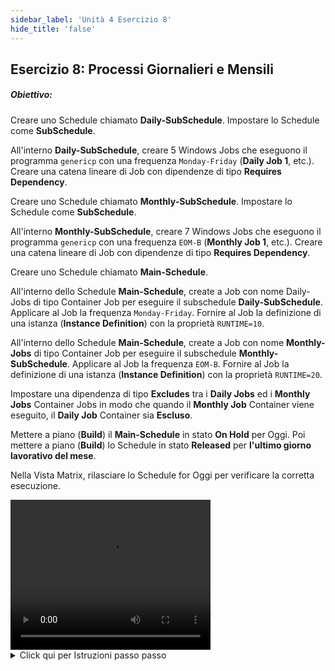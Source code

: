 ```yaml
---
sidebar_label: 'Unità 4 Esercizio 8'
hide_title: 'false'
---
```


## Esercizio 8: Processi Giornalieri e Mensili

##### Obiettivo: 

Creare uno Schedule chiamato **Daily-SubSchedule**. Impostare lo Schedule come **SubSchedule**.

All'interno **Daily-SubSchedule**, creare 5 Windows Jobs che eseguono il programma ```genericp``` con una frequenza ```Monday-Friday``` (**Daily Job 1**, etc.). Creare una catena lineare di Job con dipendenze di tipo **Requires Dependency**.

Creare uno Schedule chiamato **Monthly-SubSchedule**. Impostare lo Schedule come **SubSchedule**.

All'interno **Monthly-SubSchedule**, creare 7 Windows Jobs che eseguono il programma ```genericp``` con una frequenza ```EOM-B``` (**Monthly Job 1**, etc.). Creare una catena lineare di Job con dipendenze di tipo **Requires Dependency**.

Creare uno Schedule chiamato **Main-Schedule**.

All'interno dello Schedule **Main-Schedule**, create a Job con nome Daily-Jobs di tipo Container Job per eseguire il subschedule **Daily-SubSchedule**. Applicare al Job la frequenza ```Monday-Friday```. Fornire al Job la definizione di una istanza (**Instance Definition**) con la proprietà ```RUNTIME=10```.

All'interno dello Schedule **Main-Schedule**, create a Job con nome **Monthly-Jobs** di tipo Container Job per eseguire il subschedule **Monthly-SubSchedule**. Applicare al Job la frequenza ```EOM-B```. Fornire al Job la definizione di una istanza (**Instance Definition**) con la proprietà ```RUNTIME=20```.

Impostare una dipendenza di tipo **Excludes** tra i **Daily Jobs** ed i **Monthly Jobs** Container Jobs in modo che quando il **Monthly Job** Container viene eseguito, il **Daily Job** Container sia **Escluso**.

Mettere a piano (**Build**) il **Main-Schedule** in stato **On Hold** per Oggi. Poi mettere a piano (**Build**) lo Schedule in stato **Released** per **l'ultimo giorno lavorativo del mese**.

Nella Vista Matrix, rilasciare lo Schedule for Oggi per verificare la corretta esecuzione.

<div>
<video width="320" height="240" controls>
  <source src="videobasic/U4E8.mp4" type="video/mp4"></source>
Your browser does not support the video tag.
</video>
</div>

<details>

<summary>Click qui per Istruzioni passo passo</summary>

**Creare il primo SubSchedule (Daily)**

1. Nel menù **Administration** fare doppio clic su **Schedule Master**.
2. Fare clic sul pulsante **Add** nella barra degli strumenti di **Schedule Master**.
3. Nella casella di testo **Name** digitare **Daily-SubSchedule**.
4. Nella casella di testo **Documentation** digitare **"This is the Daily SubSchedule"**.
5. Nel riquadro **Start Time** notare il valore di default ```00:00``` (mezzanotte).
6. Mantenere selezionati **da Lunedì a Friday i Workdays per Week** per quando deve girare lo schedule.
7. Nel riquadro **Schedule Properties** selezionare l'impostazione **SubSchedule**.
8. Fare clic sul pulsante **Save** della barra strumenti della scheda Schedule Master.

**Creare il secondo SubSchedule (Montly)**

9. Nel menù **Administration** fare doppio clic su **Schedule Master** se non aperto.
10. Fare clic sul pulsante **Add** nella barra degli strumenti di **Schedule Master**.
11. Nella casella di testo **Name** digitare **Montly-SubSchedule**.
12. Nella casella di testo **Documentation** digitare **"This is the Monthly SubSchedule"**.
13. Nel riquadro **Start Time** notare il valore di default ```00:00``` (mezzanotte).
14. Mantenere selezionati **da Lunedì a Friday i Workdays per Week** per quando deve girare lo schedule.
15. Nel riquadro **Schedule Properties** selezionare l'impostazione **SubSchedule**.
16. Fare clic sul pulsante **Save** della barra strumenti della scheda **Schedule Master**.
17. Chiudere la scheda **Schedule Master**.

**Aggiungere i Jobs all'interno del Daily SubSchedulee**

18. Nel menù **Administration** fare doppio clic su **Job Master**.
19. Selezionare lo Schedule **Daily-SubSchedule**.
20. Fare clic sul pulsante **Add** nella barra strumenti **Job Master**.
21. Nella casella di testo **Name** inserire **Daily Job 1**.
22. Nell'elenco a discesa **Job Type** selezionare ```Windows```.
23. Nell'elenco a discesa **Primary Machine** selezionare ```SMATraining```.
24. Nell'elenco a discesa **User ID** selezionare ```SMATRAINING\SMAUSER```.
25. Nella **Command Line**, digitare **Ctrl+F** e selezionare una command line come : ```"[[MI.PathWindows]]\genericp.exe" -t[[SI.RUNTIME]] -e0```
26. Fare clic sul pulsante **Save** nella barra strumenti **Job Master**.
27. Fare clic sulla scheda **Frequency**.
28. All'interno la lista **Frequency** fare clic sul pulsante **Add**.
29. Scegliere l'opzione **Use existing Frequency**.
30. Nell'elenco a discesa **Frequency** selezionare ```Mon-Fri-N```.
31. Fare clic su **Next**.
32. Fare clic sul pulsante **Finish**.
33. Aggiungere **Documentazione** al Job.
34. Nell'elenco a discesa **Job Master** fare clic sul pulsante **Copy** o premere **Ctrl+Insert**.
35. Nominare il Job **Daily Job 2**.
36. Fare clic su **OK**.
37. Ripetere i passi 34 to 36 per creare i Jobs **Daily Job 3**, **Daily Job 4**, and **Daily Job 5**.
38. Chiudere **Job Master**.
39. Utilizzare il **Workflow Designer** per creare le **Job Dependencies** desiderate e poi chiudere **Workflow Designer**.

**Aggiungere i Jobs all'interno del Monthly SubSchedule**

40. Nel menù **Administration** fare doppio clic su **Job Master**.
41. Selezionare lo Schedule **Daily-SubSchedule**.
42. Fare clic sul pulsante **Add** nella barra strumenti **Job Master**.
43. Nella casella di testo **Name** inserire **Monthly Job 1**.
44. Nell'elenco a discesa **Job Type** selezionare ```Windows```.
45. Nell'elenco a discesa **Primary Machine** selezionare ```SMATraining```.
46. Nell'elenco a discesa **User ID** selezionare ```SMATRAINING\SMAUSER```.
47. Nella **Command Line**, digitare **Ctrl+F** e selezionare una command line come : ```"[[MI.PathWindows]]\genericp.exe" -t[[SI.RUNTIME]] -e0```
48. Fare clic sul pulsante **Save** nella barra strumenti **Job Master**.
49. Fare clic sulla scheda **Frequency**.
50. All'interno la lista **Frequency** fare clic sul pulsante **Add**.
51. Creare una nuova **Frequency**. Il nome sarà ```End-of-Month-B```. Click **Next**.
52. Nella procedura guidata **Frequency Definition Wizard**, selezionare **End of Period** nel riquadro **When to Schedule** assicurarsi che Month sia selezionato nel riquadro Periods e **Before Date** sia selzionato nel frame **A/O/B/N**.
53. Fare click sul pulsante **Finish** button.
54. Nell'elenco a discesa **Job Master** fare clic sul pulsante **Copy** o premere **Ctrl+Insert**.
55. Nominare il Job **Monthly Job 2**.
56. Fare clic su **OK**.
57. Ripetere i passi 54 to 56 per creare i Jobs **Monthly Job 3**, **Monthly Job 4**, **Monthly Job 5**, **Monthly Job 6**, and **Monthly Job 7**.
58. Chiudere la scheda **Job Master** tab.
59. Utilizzare il **Workflow Designer** per creare le Job Dependencies desiderate e poi chiudere **Workflow Designer**.
60. Chiudere > **Workflow Designer**.

**Creare il Primary Schedule**

61. Nel menù **Administration** fare clic su **Schedule Master**.
62. Fare clic sul pulsante **Add** nella barra degli strumenti di **Schedule Master**.
63. Nella casella di testo **Name** digitare **Main-Schedule**.
64. Nella casella di testo **Documentation** inserire **"This is the Main Schedule"**.
65. Nel riquadro **Start Time** notare il valore di default ```00:00``` (mezzanotte).
66. Mantieni le impostazioni predefinite selezionate per i **Workdays per Week** per l'esecuzione dello Schedule.
67. Fare clic sul pulsante **Save** nella barra degli strumenti di **Schedule Maste**r.
68. Fare clic sul pulsante **Add**.
69. Salvare lo Schedule **Repeating-SubSchedule** e chiudere la scheda **Schedule Master**.
70. Nel Menù **Administration** fare doppio clic su **Job Master**. 

**Aggiungere il Daily SubSchedule al Primary Schedule**

71. Selezionare **Main-Schedule** nell'elenco a discesa Schedule.
72. Fare clic sul pulsante **Add** nella barra strumenti **Job Master**.
73. Nella casella di testo **Name** digitare **Daily-Jobs**.
74. Nell'elenco a discesa **Job Type** selezionare **Container**.
75. Nell'elenco a discesa **Schedule to run as SubSchedule** selezionare **Daily-SubSchedule**.
76. Fare clic sul pulsante Save nella barra strumenti **Job Master**.
77. Fare clic sulla scheda **Frequency**.
78. All'interno la lista **Frequency** fare clic sul pulsante **Add**.
79. Scegliere l'opzione **Use existing Frequency**.
80. Nell'elenco a discesa **Frequency** selezionare ```Mon-Fri-N```.
81. Fare clic su **Next** e poi **Finish**.
82. Fare click sulla scheda **Instance Definition** tab.
83. Fare click in **Define Property Values** box.
84. Inserire: ```RUNTIME=10```
85. Fare click su **Add** nella metà-destra dello schermo.
86. Fare clic sul pulsante **Save** nella barra strumenti **Job Master**.
87. Selezionare la scheda **Documentation**.
88. Nella casella di testo **Documentation** inserire **This is a container Job that has the Daily Jobs**.
89. Fare clic sul pulsante **Save** nella barra strumenti **Job Master**.
90. Sempre nel **Job Master**, assicurarsi di avere selezionato il **Main-Schedule**.

**Aggiungere il Monthly SubSchedule al Primary Schedule**

91. Fare clic sul pulsante **Add** nella barra strumenti **Job Master**.
92. Nella casella di testo **Name** digitare **Monthly-Jobs**.
93. Nell'elenco a discesa **Job Type** selezionare **Container**.
94. Nell'elenco a discesa **Schedule to run as SubSchedule** selezionare **Monthly-SubSchedule**.
95. Fare clic sul pulsante **Save** nella barra strumenti **Job Master** o premere **Ctrl+S**.
96. Fare clic sulla scheda **Frequency**.
97. All'interno la lista **Frequency** fare clic sul pulsante **Add**.
98. Scegliere l'opzione **Use existing Frequency**.
99. Nell'elenco a discesa **Frequency** selezionare ```End-of-Month-B```.
100. Fare clic su **Next** e.
101. Fare clic sul pulsante **Forecast** e notare che nei mesi indicati sopra, il lavoro sarà eseguito il venerdì prima della fine del mese se cade in un fine settimana.
102. Chiudere la schermata **Forecast** e fare clic su **Finish** sulla schermata del **Frequency Definition Wizard**.
103. Fare click sulla scheda **Instance Definition** tab.
104. Fare click in **Define Property Values** box.
105. Inserire: ```RUNTIME=20```
106. Fare click su **Add** nella metà-destra del riquadro **Define Property Values**.
107. Fare clic sul pulsante **Save** nella barra strumenti **Job Master**.
108. Chiudere la scheda **Job Master**.

**Impostare le Job Dependencies tra i Container Jobs**

109. Nel menù **Administration** fare doppio clic su **Workflow Designer**.
110. Selezionare **Main-Schedule** nell'elenco a discesa **Select Schedule**.
111. Fare clic sullo strumento **Add Dependency**.
112. Fare clic nel riquadro **Daily-Jobs** e poi fare clic su **Monthly-Jobs**.
113. Selezionare **Excludes** nel tipo di **Dipendenza**.
114. Fare clic su **OK**.
115. Chiudere la scheda **Workflow Designer**.

<a href="imgbasic/433.png" target="_blank"><img src="imgbasic/433.png" width="250"></img></a>

**Mettere a piano lo Schedule**

116. Nel Menù **Operation** fare doppio clic su **Schedule Build**.
* Notare che **entrambi i SubSchedules NON SONO mostrati nella lista Schedule Selection**
117. Fare clic su **Main-Schedule** e fare clic sul pulsante **Build**.
118. Nella schermata delle proprietà della **Build**, mantenere selezionato **On Hold** e fare clic su **OK**.
* Questo metterà a piano lo Schedule in **On Hold** per Oggi.
119. Fare ancora clic su **Main-Schedule**.
120. Per la **Start Date**, selezionare **l'ultimo giorno lavorativo del mese**.
* La data di fine (**Stop date**) dovrebbe essere la stessa della **Start Date**.
121. Fare clic sul pulsante **Build**.
122. Nella schermata delle proprietà della **Build**, mantenere selezionato **On Hold** e fare clic su **OK**.
* Questo metterà a piano lo Schedule in **Released per la fine del mese**.
123. Chiudere la schermata di **Build**.
124. Andare nelle viste **List** o **Matrix** nella sezione **Operation** o utilizzare il **Solution Manager** per controllare il risultato.
125. **Rilasciare lo Schedule** per Oggi (Nel caso si voglia vedere il Job in esecuzione).    

</details>